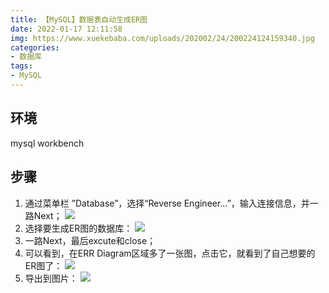 ```yaml
---
title: 【MySQL】数据表自动生成ER图
date: 2022-01-17 12:11:58
img: https://www.xuekebaba.com/uploads/202002/24/200224124159340.jpg
categories: 
- 数据库
tags:
- MySQL
---
```


## 环境
mysql workbench

## 步骤
1.  通过菜单栏 ”Database”，选择“Reverse Engineer…”，输入连接信息，并一路Next；
![](https://img-blog.csdnimg.cn/2b97178094a0488a82e64cedffced944.png?x-oss-process=image/watermark,type_d3F5LXplbmhlaQ,shadow_50,text_Q1NETiBA5Zi75Zi755qE5aaZ5aaZ5bGL,size_20,color_FFFFFF,t_70,g_se,x_16)
2. 选择要生成ER图的数据库：
![](https://img-blog.csdnimg.cn/3e2241fac98946b3a4ab36ca82e9bb57.png?x-oss-process=image/watermark,type_d3F5LXplbmhlaQ,shadow_50,text_Q1NETiBA5Zi75Zi755qE5aaZ5aaZ5bGL,size_20,color_FFFFFF,t_70,g_se,x_16)
3. 一路Next，最后excute和close；
4. 可以看到，在ERR Diagram区域多了一张图，点击它，就看到了自己想要的ER图了：
![](https://img-blog.csdnimg.cn/d5c625811a7b4e769b4613f2ecf7d0d2.png?x-oss-process=image/watermark,type_d3F5LXplbmhlaQ,shadow_50,text_Q1NETiBA5Zi75Zi755qE5aaZ5aaZ5bGL,size_20,color_FFFFFF,t_70,g_se,x_16)
5. 导出到图片：
![](https://img-blog.csdnimg.cn/9028fa38d59845b8a93b351d47c56f32.png?x-oss-process=image/watermark,type_d3F5LXplbmhlaQ,shadow_50,text_Q1NETiBA5Zi75Zi755qE5aaZ5aaZ5bGL,size_20,color_FFFFFF,t_70,g_se,x_16)

